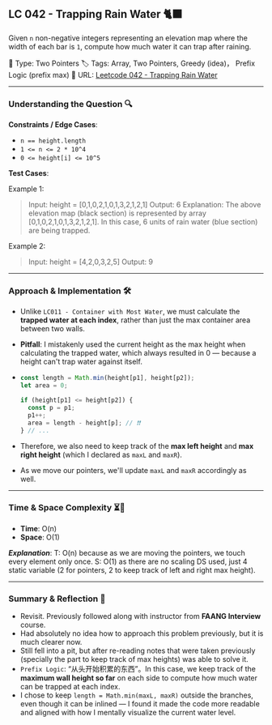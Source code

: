 ## LC 042 - Trapping Rain Water 🐈‍⬛

Given `n` non-negative integers representing an elevation map where the width of each bar is `1`, compute how much water it can trap after raining.

🧩 Type: Two Pointers
🏷️ Tags: Array, Two Pointers, Greedy (idea)， Prefix Logic (prefix max)
🔗 URL: [Leetcode 042 - Trapping Rain Water](https://leetcode.com/problems/trapping-rain-water/description/)

---

### Understanding the Question 🔍

**Constraints / Edge Cases**:

- `n == height.length`
- `1 <= n <= 2 * 10^4`
- `0 <= height[i] <= 10^5`

**Test Cases**:

Example 1:

> Input: height = [0,1,0,2,1,0,1,3,2,1,2,1]
> Output: 6
> Explanation: The above elevation map (black section) is represented by array [0,1,0,2,1,0,1,3,2,1,2,1]. In this case, 6 units of rain water (blue section) are being trapped.

Example 2:

> Input: height = [4,2,0,3,2,5]
> Output: 9

---

### Approach & Implementation 🛠️

- Unlike `LC011 - Container with Most Water`, we must calculate the **trapped water at each index**, rather than just the max container area between two walls.
- **Pitfall**: I mistakenly used the current height as the max height when calculating the trapped water, which always resulted in 0 — because a height can't trap water against itself.
- ```js
  const length = Math.min(height[p1], height[p2]);
  let area = 0;

  if (height[p1] <= height[p2]) {
    const p = p1;
    p1++;
    area = length - height[p]; // ❗️❗️
  } // ...
  ```

- Therefore, we also need to keep track of the **max left height** and **max right height** (which I declared as `maxL` and `maxR`).
- As we move our pointers, we'll update `maxL` and `maxR` accordingly as well.

---

### Time & Space Complexity ⏳🌌

- **Time**: O(n)
- **Space**: O(1)

**_Explanation_**:
T: O(n) because as we are moving the pointers, we touch every element only once.
S: O(1) as there are no scaling DS used, just 4 static variable (2 for pointers, 2 to keep track of left and right max height).

---

### Summary & Reflection 💭

- Revisit. Previously followed along with instructor from **FAANG Interview** course.
- Had absolutely no idea how to approach this problem previously, but it is much clearer now.
- Still fell into a pit, but after re-reading notes that were taken previously (specially the part to keep track of max heights) was able to solve it.
- `Prefix Logic`: “从头开始积累的东西”。In this case, we keep track of the **maximum wall height so far** on each side to compute how much water can be trapped at each index.
- I chose to keep `length = Math.min(maxL, maxR)` outside the branches, even though it can be inlined — I found it made the code more readable and aligned with how I mentally visualize the current water level.

